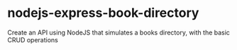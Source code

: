 # nodejs-express-book-directory
Create an API using NodeJS that simulates a books directory, with the basic CRUD operations
